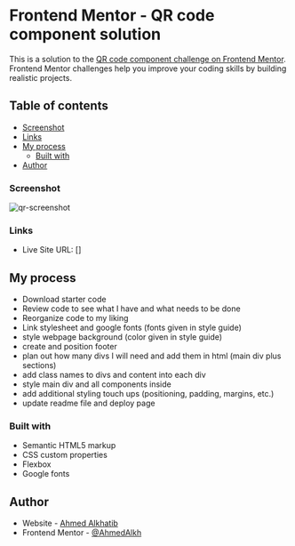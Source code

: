 # Frontend Mentor - QR code component solution

This is a solution to the [QR code component challenge on Frontend Mentor](https://www.frontendmentor.io/challenges/qr-code-component-iux_sIO_H). Frontend Mentor challenges help you improve your coding skills by building realistic projects. 

## Table of contents

  - [Screenshot](#screenshot)
  - [Links](#links)
- [My process](#my-process)
  - [Built with](#built-with)
- [Author](#author)

### Screenshot

![qr-screenshot](https://user-images.githubusercontent.com/90983346/209695989-5b86c490-ed7d-4671-980d-aa49c5a1b447.png)

### Links

- Live Site URL: []

## My process

- Download starter code
- Review code to see what I have and what needs to be done
- Reorganize code to my liking
- Link stylesheet and google fonts (fonts given in style guide)
- style webpage background (color given in style guide)
- create and position footer
- plan out how many divs I will need and add them in html (main div plus sections)
- add class names to divs and content into each div
- style main div and all components inside
- add additional styling touch ups (positioning, padding, margins, etc.)
- update readme file and deploy page

### Built with

- Semantic HTML5 markup
- CSS custom properties
- Flexbox
- Google fonts

## Author

- Website - [Ahmed Alkhatib](https://ahmedalkhatib.netlify.app/)
- Frontend Mentor - [@AhmedAlkh](https://www.frontendmentor.io/profile/AhmedAlkh)